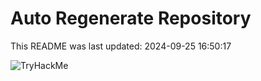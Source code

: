 # Auto Regenerate Repository

This README was last updated: 2024-09-25 16:50:17

 ![TryHackMe](https://tryhackme.com/badge/533634)